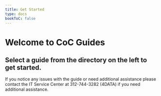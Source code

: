 ```yaml
---
title: Get Started
type: docs
bookToC: false
---
```


# Welcome to CoC Guides


## Select a guide from the directory on the left to get started.

If you notice any issues with the guide or need additional assistance please contact the IT Service Center at 312-744-3282 (4DATA) if you need additional assistance.